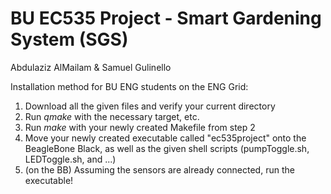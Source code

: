 # BU EC535 Project - Smart Gardening System (SGS)
Abdulaziz AlMailam & Samuel Gulinello


Installation method for BU ENG students on the ENG Grid:

1. Download all the given files and verify your current directory
2. Run *qmake* with the necessary target, etc.
3. Run *make* with your newly created Makefile from step 2
4. Move your newly created executable called "ec535project" onto the BeagleBone Black, as well as the given shell scripts (pumpToggle.sh, LEDToggle.sh, and ...)
5. (on the BB) Assuming the sensors are already connected, run the executable!
